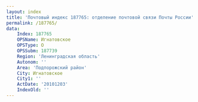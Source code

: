 ```yaml
---
layout: index
title: 'Почтовый индекс 187765: отделение почтовой связи Почты России'
permalink: /187765/
data:
    Index: 187765
    OPSName: Игнатовское
    OPSType: О
    OPSSubm: 187739
    Region: 'Ленинградская область'
    Autonom: ''
    Area: 'Подпорожский район'
    City: Игнатовское
    City1: ''
    ActDate: '20101203'
    IndexOld: ''
---
```

